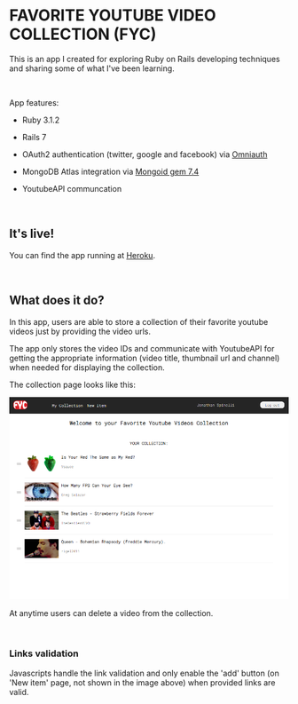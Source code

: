 # FAVORITE YOUTUBE VIDEO COLLECTION (FYC)

This is an app I created for exploring Ruby on Rails developing techniques and sharing some of what I've been learning.

<br>

App features:

* Ruby 3.1.2

* Rails 7

* OAuth2 authentication (twitter, google and facebook) via [Omniauth](https://omniauth.org/)

* MongoDB Atlas integration via [Mongoid gem 7.4](https://rubygems.org/gems/mongoid/versions/7.4.0)

* YoutubeAPI communcation

<br>

## It's live!

You can find the app running at [Heroku](https://enigmatic-everglades-73136.herokuapp.com/).

<br>

## What does it do?

In this app, users are able to store a collection of their favorite youtube videos just by providing the video urls.

The app only stores the video IDs and communicate with YoutubeAPI for getting the appropriate information (video title, thumbnail url and channel) when needed for displaying the collection.

The collection page looks like this:

![collection-example](collection.png)

At anytime users can delete a video from the collection.

<br>


### Links validation

Javascripts handle the link validation and only enable the 'add' button (on 'New item' page, not shown in the image above) when provided links are valid.


